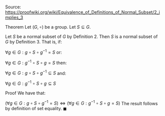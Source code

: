 # 

Source: https://proofwiki.org/wiki/Equivalence_of_Definitions_of_Normal_Subset/2_implies_3

Theorem
Let $\left({G, \circ}\right)$ be a group.
Let $S \subseteq G$.

Let $S$ be a normal subset of $G$ by Definition 2.
Then $S$ is a normal subset of $G$ by Definition 3.
That is, if:

$\forall g \in G: g \circ S \circ g^{-1} = S$
or:

$\forall g \in G: g^{-1} \circ S \circ g = S$
then:

$\forall g \in G: g \circ S \circ g^{-1} \subseteq S$
and:

$\forall g \in G: g^{-1} \circ S \circ g \subseteq S$


Proof
We have that:

$\left({\forall g \in G: g \circ S \circ g^{-1} = S}\right) \iff \left({\forall g \in G: g^{-1} \circ S \circ g = S}\right)$
The result follows by definition of set equality.
$\blacksquare$





